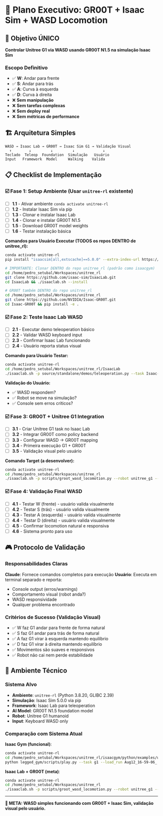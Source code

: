 # 🚀 Plano Executivo: GR00T + Isaac Sim + WASD Locomotion

## 🎯 Objetivo ÚNICO
**Controlar Unitree G1 via WASD usando GR00T N1.5 na simulação Isaac Sim**

### Escopo Definitivo
- ✅ **W**: Andar para frente
- ✅ **S**: Andar para trás  
- ✅ **A**: Curva à esquerda
- ✅ **D**: Curva à direita
- ❌ **Sem manipulação**
- ❌ **Sem tarefas complexas**
- ❌ **Sem deploy real**
- ❌ **Sem métricas de performance**

## 🏗️ Arquitetura Simples

```
WASD → Isaac Lab → GR00T → Isaac Sim G1 → Validação Visual
  ↑        ↓         ↓         ↓             ↓
Teclado  Teleop  Foundation  Simulação   Usuário
Input   Framework  Model     Walking    Valida
```

## 📋 Checklist de Implementação

### ☑️ Fase 1: Setup Ambiente (Usar `unitree-rl` existente)
- [ ] **1.1** - Ativar ambiente `conda activate unitree-rl`
- [ ] **1.2** - Instalar Isaac Sim via pip
- [ ] **1.3** - Clonar e instalar Isaac Lab  
- [ ] **1.4** - Clonar e instalar GR00T N1.5
- [ ] **1.5** - Download GR00T model weights
- [ ] **1.6** - Testar instalação básica

**Comandos para Usuário Executar (TODOS os repos DENTRO de unitree_rl):**
```bash
conda activate unitree-rl
pip install "isaacsim[all,extscache]==5.0.0" --extra-index-url https://pypi.nvidia.com

# IMPORTANTE: Clonar DENTRO do repo unitree_rl (padrão como isaacgym)
cd /home/pedro_setubal/Workspaces/unitree_rl
git clone https://github.com/isaac-sim/IsaacLab.git
cd IsaacLab && ./isaaclab.sh --install

# GR00T também DENTRO do repo unitree_rl
cd /home/pedro_setubal/Workspaces/unitree_rl  
git clone https://github.com/NVIDIA/Isaac-GR00T.git
cd Isaac-GR00T && pip install -e .
```

### ☑️ Fase 2: Teste Isaac Lab WASD
- [ ] **2.1** - Executar demo teleoperation básico
- [ ] **2.2** - Validar WASD keyboard input
- [ ] **2.3** - Confirmar Isaac Lab funcionando
- [ ] **2.4** - Usuário reporta status visual

**Comando para Usuário Testar:**
```bash
conda activate unitree-rl
cd /home/pedro_setubal/Workspaces/unitree_rl/IsaacLab
./isaaclab.sh -p source/standalone/demos/teleoperation.py --task Isaac-Reach-Franka-v0 --teleop_device keyboard
```

**Validação do Usuário:**
- ✅ WASD respondem?
- ✅ Robot se move na simulação?
- ✅ Console sem erros críticos?

### ☑️ Fase 3: GR00T + Unitree G1 Integration
- [ ] **3.1** - Criar Unitree G1 task no Isaac Lab
- [ ] **3.2** - Integrar GR00T como policy backend  
- [ ] **3.3** - Configurar WASD → GR00T mapping
- [ ] **3.4** - Primeira execução G1 + GR00T
- [ ] **3.5** - Validação visual pelo usuário

**Comando Target (a desenvolver):**
```bash
conda activate unitree-rl
cd /home/pedro_setubal/Workspaces/unitree_rl
./isaaclab.sh -p scripts/groot_wasd_locomotion.py --robot unitree_g1 --policy groot_n15 --device keyboard
```

### ☑️ Fase 4: Validação Final WASD
- [ ] **4.1** - Testar W (frente) - usuário valida visualmente
- [ ] **4.2** - Testar S (trás) - usuário valida visualmente  
- [ ] **4.3** - Testar A (esquerda) - usuário valida visualmente
- [ ] **4.4** - Testar D (direita) - usuário valida visualmente
- [ ] **4.5** - Confirmar locomotion natural e responsiva
- [ ] **4.6** - Sistema pronto para uso

## 🎮 Protocolo de Validação

### Responsabilidades Claras
**Claude**: Fornece comandos completos para execução
**Usuário**: Executa em terminal separado e reporta:
- Console output (erros/warnings)
- Comportamento visual (robot anda?)
- WASD responsividade
- Qualquer problema encontrado

### Critérios de Sucesso (Validação Visual)
- ✅ W faz G1 andar para frente de forma natural
- ✅ S faz G1 andar para trás de forma natural  
- ✅ A faz G1 virar à esquerda mantendo equilíbrio
- ✅ D faz G1 virar à direita mantendo equilíbrio
- ✅ Movimentos são suaves e responsivos
- ✅ Robot não cai nem perde estabilidade

## 🔧 Ambiente Técnico

### Sistema Alvo
- **Ambiente**: `unitree-rl` (Python 3.8.20, GLIBC 2.39)
- **Simulação**: Isaac Sim 5.0.0 via pip  
- **Framework**: Isaac Lab para teleoperation
- **AI Model**: GR00T N1.5 foundation model
- **Robot**: Unitree G1 humanoid
- **Input**: Keyboard WASD only

### Comparação com Sistema Atual
**Isaac Gym (funcional)**:
```bash
conda activate unitree-rl
cd /home/pedro_setubal/Workspaces/unitree_rl/isaacgym/python/examples/unitree_rl_gym
python legged_gym/scripts/play.py --task g1 --load_run Aug12_16-59-06_ --checkpoint 1000 --num_envs 1
```

**Isaac Lab + GR00T (meta)**:
```bash
conda activate unitree-rl
cd /home/pedro_setubal/Workspaces/unitree_rl
./isaaclab.sh -p scripts/groot_wasd_locomotion.py --robot unitree_g1 --policy groot_n15 --device keyboard
```

---

**🎯 META: WASD simples funcionando com GR00T + Isaac Sim, validação visual pelo usuário.**